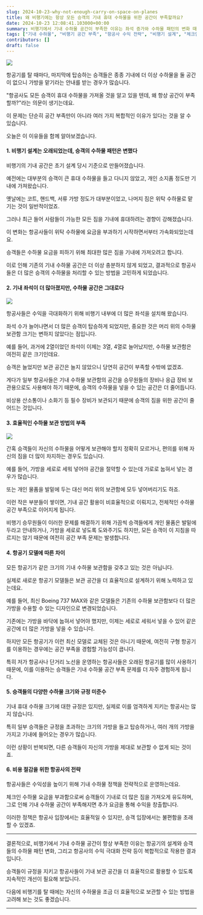 ```yaml
---
slug: 2024-10-23-why-not-enough-carry-on-space-on-planes
title: 왜 비행기에는 항상 모든 승객의 기내 휴대 수하물을 위한 공간이 부족할까요?
date: 2024-10-23 12:08:41.103000+00:00
summary: 비행기에서 기내 수하물 공간이 부족한 이유는 좌석 증가와 수하물 패턴의 변화 때문입니다. 항공사의 수익 전략 또한 이러한 문제를 악화시키고 있습니다.
tags: ["기내 수하물", "비행기 공간 부족", "항공사 수익 전략", "비행기 설계", "체크인 수하물 요금", "수하물 보관"]
contributors: []
draft: false
---
```


![](https://blogger.googleusercontent.com/img/a/AVvXsEhzXc-BAB56wO5W7ZU_nj4KAhtnewiGNd4NF2Vm0vZOg9w1tw-qFn9AE7XEFv9jmj8dCsf_06ss2QZF_5pAdmuyZrqyG3T3ao6CrHKg_n2G0JAYCUfVQeRXJxcsxrk38ZKbivXrhmmM02XDNYiKjYPck7AMQxpnu6o6BEOPtX-nsXtcf4OxSSvsz0ZuKsg)


항공기를 탈 때마다, 마지막에 탑승하는 승객들은 종종 기내에 더 이상 수하물을 둘 공간이 없으니 가방을 맡기라는 안내를 받는 경우가 많습니다.

"항공사도 모든 승객이 휴대 수하물을 가져올 것을 알고 있을 텐데, 왜 항상 공간이 부족할까?"라는 의문이 생기는데요.

이 문제는 단순히 공간 부족만이 아니라 여러 가지 복합적인 이유가 있다는 것을 알 수 있습니다.

오늘은 이 이유들을 함께 알아보겠습니다.

#### 1. **비행기 설계는 오래되었는데, 승객의 수하물 패턴은 변했다**

비행기의 기내 공간은 초기 설계 당시 기준으로 만들어졌습니다.

예전에는 대부분의 승객이 큰 휴대 수하물을 들고 다니지 않았고, 개인 소지품 정도만 기내에 가져왔습니다.

옛날에는 코트, 핸드백, 서류 가방 정도가 대부분이었고, 나머지 짐은 위탁 수하물로 맡기는 것이 일반적이었죠.

그러나 최근 들어 사람들이 가능한 모든 짐을 기내에 휴대하려는 경향이 강해졌습니다.

이 변화는 항공사들이 위탁 수하물에 요금을 부과하기 시작하면서부터 가속화되었는데요.

승객들은 수하물 요금을 피하기 위해 최대한 많은 짐을 기내에 가져오려고 합니다.

이로 인해 기존의 기내 수하물 공간은 더 이상 충분하지 않게 되었고, 결과적으로 항공사들은 더 많은 승객의 수하물을 처리할 수 있는 방법을 고민하게 되었습니다.

#### 2. **기내 좌석이 더 많아졌지만, 수하물 공간은 그대로다**

![](https://blogger.googleusercontent.com/img/a/AVvXsEgkVdMekpqJhXXrhttYuXkrjbtvqhMS-zG7OvtLmjNIKSqZeEGRKi8a5rsoQ76rtd-sLcTlPKWqOxg4CuRX9mbfGBxwgxGG0I_EXyC3K-ibU0y5yjwRSTfrJRMaEviAjw4KeOHPk4fbX_KC8DpKoMDzVqIRFdL8wGQr9mTthX42GTZwJt55Eq577zGo-DM)

항공사들은 수익을 극대화하기 위해 비행기 내부에 더 많은 좌석을 설치해 왔습니다.

좌석 수가 늘어나면서 더 많은 승객이 탑승하게 되었지만, 중요한 것은 머리 위의 수하물 보관함 크기는 변하지 않았다는 점입니다.

예를 들어, 과거에 2열이었던 좌석이 이제는 3열, 4열로 늘어났지만, 수하물 보관함은 여전히 같은 크기인데요.

승객은 늘었지만 보관 공간은 늘지 않았으니 당연히 공간이 부족할 수밖에 없겠죠.

게다가 일부 항공사들은 기내 수하물 보관함의 공간을 승무원들의 장비나 응급 장비 보관용으로도 사용해야 하기 때문에, 승객의 수하물을 넣을 수 있는 공간은 더 줄어듭니다.

비상용 산소통이나 소화기 등 필수 장비가 보관되기 때문에 승객의 짐을 위한 공간이 줄어드는 것입니다.

#### 3. **효율적인 수하물 보관 방법의 부족**

![](https://blogger.googleusercontent.com/img/a/AVvXsEgiWhZeOXsZhUkIBWVrG-KPGdYrBtSwZpyiv4m4AOJFkozfYxObNj74qw29clNtV4IRXQQufzJO_LlwLlJy-Z7JoY2qlmHCIa0HmEGX7xo4g5ieexKAYZIQWxxuQJ5LKEnXJJr28rUDuRBvvbZ22-71Vi5jV1BdT4dptTaXm3TRCxyZpgQXP1arXLAt0uk)

간혹 승객들이 자신의 수하물을 어떻게 보관해야 할지 정확히 모르거나, 편의를 위해 자신의 짐을 더 많이 차지하는 경우도 있습니다.

예를 들어, 가방을 세로로 세워 넣어야 공간을 절약할 수 있는데 가로로 눕혀서 넣는 경우가 많습니다.

또는 개인 물품을 발밑에 두는 대신 머리 위의 보관함에 모두 넣어버리기도 하죠.

이런 작은 부분들이 쌓이면, 기내 공간 활용이 비효율적으로 이뤄지고, 전체적인 수하물 공간 부족으로 이어지게 됩니다.

비행기 승무원들이 이러한 문제를 해결하기 위해 가끔씩 승객들에게 개인 물품은 발밑에 두라고 안내하거나, 가방을 세로로 넣도록 도와주기도 하지만, 모든 승객이 이 지침을 따르지는 않기 때문에 여전히 공간 부족 문제는 발생합니다.

#### 4. **항공기 모델에 따른 차이**

모든 항공기가 같은 크기의 기내 수하물 보관함을 갖추고 있는 것은 아닙니다.

실제로 새로운 항공기 모델들은 보관 공간을 더 효율적으로 설계하기 위해 노력하고 있는데요.

예를 들어, 최신 Boeing 737 MAX와 같은 모델들은 기존의 수하물 보관함보다 더 많은 가방을 수용할 수 있는 디자인으로 변경되었습니다.

기존에는 가방을 바닥에 눕혀서 넣어야 했지만, 이제는 세로로 세워서 넣을 수 있어 같은 공간에 더 많은 가방을 넣을 수 있습니다.

하지만 모든 항공기가 이런 최신 모델로 교체된 것은 아니기 때문에, 여전히 구형 항공기를 이용하는 경우에는 공간 부족을 경험할 가능성이 큽니다.

특히 저가 항공사나 단거리 노선을 운영하는 항공사들은 오래된 항공기를 많이 사용하기 때문에, 이를 이용하는 승객들은 기내 수하물 공간 부족 문제를 더 자주 경험하게 됩니다.

#### 5. **승객들의 다양한 수하물 크기와 규정 미준수**

기내 휴대 수하물 크기에 대한 규정은 있지만, 실제로 이를 엄격하게 지키는 항공사는 많지 않습니다.

특히 일부 승객들은 규정을 초과하는 크기의 가방을 들고 탑승하거나, 여러 개의 가방을 가지고 기내에 들어오는 경우가 많습니다.

이런 상황이 반복되면, 다른 승객들이 자신의 가방을 제대로 보관할 수 없게 되는 것이죠.

#### 6. **비용 절감을 위한 항공사의 전략**

항공사들은 수익성을 높이기 위해 기내 수하물 정책을 전략적으로 운영하는데요.

체크인 수하물 요금을 부과함으로써 승객들이 기내로 더 많은 짐을 가져오게 유도하며, 그로 인해 기내 수하물 공간이 부족해지면 추가 요금을 통해 수익을 창출합니다.

이러한 정책은 항공사 입장에서는 효율적일 수 있지만, 승객 입장에서는 불편함을 초래할 수 있겠죠.

---

결론적으로, 비행기에서 기내 수하물 공간이 항상 부족한 이유는 항공기의 설계와 승객들의 수하물 패턴 변화, 그리고 항공사의 수익 극대화 전략 등이 복합적으로 작용한 결과입니다.

승객들이 규정을 지키고 항공사들이 기내 보관 공간을 더 효율적으로 활용할 수 있도록 지속적인 개선이 필요해 보입니다.

다음에 비행기를 탈 때에는 자신의 수하물을 조금 더 효율적으로 보관할 수 있는 방법을 고려해 보는 것도 좋겠습니다.

---

